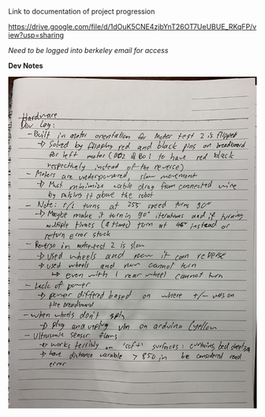 Link to documentation of project progression

https://drive.google.com/file/d/1dOuK5CNE4zjbYnT26OT7UeUBUE_RKqFP/view?usp=sharing

*Need to be logged into berkeley email for access*


**Dev Notes**

![](IMG_8500.jpg)
